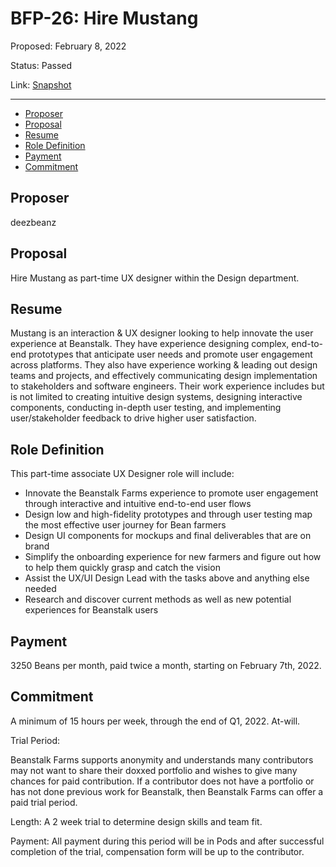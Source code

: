 # BFP-26: Hire Mustang

Proposed: February 8, 2022

Status: Passed

Link: [Snapshot](https://snapshot.org/#/beanstalkfarms.eth/proposal/0xc02d0038e336c8c3dd9e1ad92905b8b07ec0a8394de4df422521799fb10cbc24)

---

- [Proposer](#proposer)
- [Proposal](#proposal)
- [Resume](#resume)
- [Role Definition](#role-definition)
- [Payment](#payment)
- [Commitment](#commitment)

## Proposer

deezbeanz

## Proposal

Hire Mustang as part-time UX designer within the Design department.

## Resume

Mustang is an interaction & UX designer looking to help innovate the user experience at Beanstalk. They have experience designing complex, end-to-end prototypes that anticipate user needs and promote user engagement across platforms. They also have experience working & leading out design teams and projects, and effectively communicating design implementation to stakeholders and software engineers. Their work experience includes but is not limited to creating intuitive design systems, designing interactive components, conducting in-depth user testing, and implementing user/stakeholder feedback to drive higher user satisfaction.

## Role Definition

This part-time associate UX Designer role will include:

- Innovate the Beanstalk Farms experience to promote user engagement through interactive and intuitive end-to-end user flows
- Design low and high-fidelity prototypes and through user testing map the most effective user journey for Bean farmers
- Design UI components for mockups and final deliverables that are on brand
- Simplify the onboarding experience for new farmers and figure out how to help them quickly grasp and catch the vision
- Assist the UX/UI Design Lead with the tasks above and anything else needed
- Research and discover current methods as well as new potential experiences for Beanstalk users

## Payment

3250 Beans per month, paid twice a month, starting on February 7th, 2022.

## Commitment

A minimum of 15 hours per week, through the end of Q1, 2022. At-will.

Trial Period:

Beanstalk Farms supports anonymity and understands many contributors may not want to share their doxxed portfolio and wishes to give many chances for paid contribution. If a contributor does not have a portfolio or has not done previous work for Beanstalk, then Beanstalk Farms can offer a paid trial period.

Length: A 2 week trial to determine design skills and team fit.

Payment: All payment during this period will be in Pods and after successful completion of the trial, compensation form will be up to the contributor.
